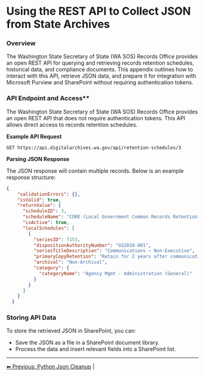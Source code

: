 <!-- description: Documentation about Using the REST API to Collect JSON from State Archives for Your Organization. -->
# Using the REST API to Collect JSON from State Archives

### Overview

The Washington State Secretary of State (WA SOS) Records Office provides an open REST API for querying and retrieving records retention schedules, historical data, and compliance documents. This appendix outlines how to interact with this API, retrieve JSON data, and prepare it for integration with Microsoft Purview and SharePoint without requiring authentication tokens.

### API Endpoint and Access**

The Washington State Secretary of State (WA SOS) Records Office provides an open REST API that does not require authentication tokens. This API allows direct access to records retention schedules.

**Example API Request**

```http
GET https://api.digitalarchives.wa.gov/api/retention-schedules/3
```
**Parsing JSON Response**

The JSON response will contain multiple records. Below is an example response structure:

```json
{
    "validationErrors": {},
    "isValid": true,
    "returnValue": {
      "scheduleID": 3,
      "scheduleName": "CORE (Local Government Common Records Retention Schedule)",
      "isActive": true,
      "localSchedules": [
        {
          "seriesID": 7153,
          "dispositionAuthorityNumber": "GS2010-001",
          "seriesTitleDescription": "Communications – Non-Executive",
          "primaryCopyRetention": "Retain for 2 years after communication received or provided, whichever is later then Destroy.",
          "archival": "Non-Archival",
          "category": {
            "categoryName": "Agency Mgmt - Administration (General)"
          }
        }
      ]
    }
  }
```
### Storing API Data

To store the retrieved JSON in SharePoint, you can:

- Save the JSON as a file in a SharePoint document library.
- Process the data and insert relevant fields into a SharePoint list.

---

[⬅ Previous: Python Json Cleanup](python-json-cleanup.md) | 